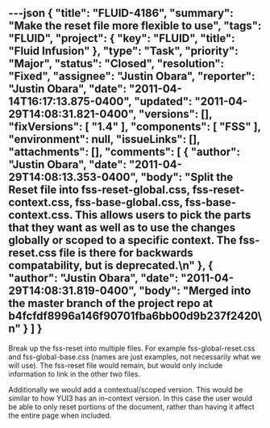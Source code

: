 ---json
{
  "title": "FLUID-4186",
  "summary": "Make the reset file more flexible to use",
  "tags": "FLUID",
  "project": {
    "key": "FLUID",
    "title": "Fluid Infusion"
  },
  "type": "Task",
  "priority": "Major",
  "status": "Closed",
  "resolution": "Fixed",
  "assignee": "Justin Obara",
  "reporter": "Justin Obara",
  "date": "2011-04-14T16:17:13.875-0400",
  "updated": "2011-04-29T14:08:31.821-0400",
  "versions": [],
  "fixVersions": [
    "1.4"
  ],
  "components": [
    "FSS"
  ],
  "environment": null,
  "issueLinks": [],
  "attachments": [],
  "comments": [
    {
      "author": "Justin Obara",
      "date": "2011-04-29T14:08:13.353-0400",
      "body": "Split the Reset file into fss-reset-global.css, fss-reset-context.css, fss-base-global.css, fss-base-context.css. This allows users to pick the parts that they want as well as to use the changes globally or scoped to a specific context. The fss-reset.css file is there for backwards compatability, but is deprecated.\n"
    },
    {
      "author": "Justin Obara",
      "date": "2011-04-29T14:08:31.819-0400",
      "body": "Merged into the master branch of the project repo at b4fcfdf8996a146f90701fba6bb00d9b237f2420\n"
    }
  ]
}
---
Break up the fss-reset into multiple files. For example fss-global-reset.css and fss-global-base.css (names are just examples, not necessarily what we will use). The fss-reset file would remain, but would only include information to link in the other two files. 

Additionally we would add a contextual/scoped version. This would be similar to how YUI3 has an in-context version. In this case the user would be able to only reset portions of the document, rather than having it affect the entire page when included.

        